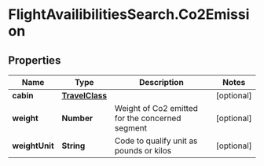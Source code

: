 # FlightAvailibilitiesSearch.Co2Emission

## Properties

Name | Type | Description | Notes
------------ | ------------- | ------------- | -------------
**cabin** | [**TravelClass**](TravelClass.md) |  | [optional] 
**weight** | **Number** | Weight of Co2 emitted for the concerned segment | [optional] 
**weightUnit** | **String** | Code to qualify unit as pounds or kilos | [optional] 


